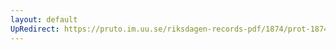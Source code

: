 ```yaml
---
layout: default
UpRedirect: https://pruto.im.uu.se/riksdagen-records-pdf/1874/prot-1874--fk--228.pdf
---
```

